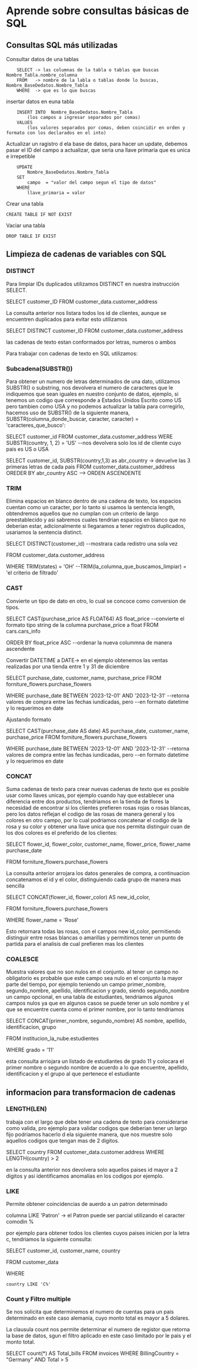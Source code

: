# Aprende sobre consultas básicas de SQL

## Consultas SQL más utilizadas

Consultar datos de una tablas

        SELECT -> las columnas de la tabla o tablas que buscas  Nombre_Tabla.nombre_columna
        FROM   -> nombre de la labla o tablas donde lo buscas, Nombre_BaseDedatos.Nombre_Tabla
        WHERE  -> que es lo que buscas

insertar datos en euna tabla

        INSERT INTO  Nombre_BaseDedatos.Nombre_Tabla
            (los campos a ingresar separados por comas)
        VALUES
            (los valores separados por comas, deben coincidir en orden y formato con los declarados en el into)

Actualizar un ragistro d ela base de datos, para hacer un update, debemos pasar el ID del campo a actualizar, que seria
una llave primaria que es unica e irrepetible

        UPDATE
            Nombre_BaseDedatos.Nombre_Tabla
        SET
            campo  = "valor del campo segun el tipo de datos"
        WHERE
            llave_primaria = valor

Crear una tabla

    CREATE TABLE IF NOT EXIST

Vaciar una tabla

    DROP TABLE IF EXIST

## Limpieza de cadenas de variables con SQL

### DISTINCT

Para limpiar IDs duplicados utilizamos DISTINCT en nuestra instrucción SELECT.

SELECT
    customer_ID
FROM
    customer_data.customer_address

La consulta anterior nos listara todos los id de clientes, aunque se encuentren duplicados para evitar esto utilizamos

SELECT
    DISTINCT customer_ID
FROM
    customer_data.customer_address

las cadenas de texto estan conformados por letras, numeros o ambos

Para trabajar con cadenas de texto en SQL utilizamos:

### Subcadena(SUBSTR())

Para obtener un numero de letras determinados de una dato, utilizamos SUBSTR() o substring, nos devolvera el numero de caracteres
que le indiquemos que sean iguales en nuestro conjunto de datos, ejemplo, si tenemos un codigo que corresponde a Estados Unidos
Escrito como US pero tambien como USA y no podemos actualizar la tabla para corregirlo, hacemos uso de SUBSTR() de la siguiente
manera, SUBSTR(columna_donde_buscar, caracter, caracter) = 'caracteres_que_busco':

SELECT
    customer_id
FROM
    customer_data.customer_address
WERE
    SUBSTR(country, 1, 2) = 'US' --nos devolvera solo los id de cliente cuyo pais es US o USA

SELECT
    customer_id,
    SUBSTR(country,1,3) as abr_country -> devuelve las 3 primeras letras de cada pais
FROM
    customer_data.customer_address
OREDER BY
    abr_country ASC --> ORDEN ASCENDENTE

### TRIM

Elimina espacios en blanco dentro de una cadena de texto, los espacios cuentan como un caracter, por lo tanto si usamos
la sentencia length, obtendremos aquellos que no cumplan con un criterio de largo preestablecido y asi sabremos cuales
tendrian espacios en blanco que no deberian estar, adicionalmente si llegaramos a tener registros duplicados, usariamos
la sentencia distinct.

SELECT
    DISTINCT(customer_id) --mostrara cada redistro una sola vez

FROM
    customer_data.customer_address

WHERE
    TRIM(states) = 'OH' --TRIM(la_columna_que_buscamos_limpiar) = 'el criterio de filtrado'

### CAST

Convierte un tipo de dato en otro, lo cual se concoce como conversion de tipos.

SELECT
    CAST(purchase_price AS FLOAT64) AS float_price --convierte el formato tipo string de la columna purchase_price a float
FROM
    cars.cars_info

ORDER BY
    float_price ASC --ordenar la nueva colummna de manera ascendente

Convertir DATETIME a DATE-> en el ejemplo obtenemos las ventas realizadas por una tienda entre 1 y 31 de diciembre

SELECT
    purchase_date,
    customer_name,
    purchase_price
FROM
    forniture_flowers.purchase_flowers

WHERE
    purchase_date BETWEEN '2023-12-01' AND '2023-12-31' --retorna valores de compra entre las fechas iundicadas, pero
                                                        --en formato datetime y lo requerimos en date

Ajustando formato

SELECT
    CAST(purchase_date AS date) AS purchase_date,
    customer_name,
    purchase_price
FROM
    forniture_flowers.purchase_flowers

WHERE
    purchase_date BETWEEN '2023-12-01' AND '2023-12-31' --retorna valores de compra entre las fechas iundicadas, pero
                                                        --en formato datetime y lo requerimos en date

### CONCAT

Suma cadenas de texto para crear nuevas cadenas de texto que es posible usar como llaves unicas, por ejemplo cuando hay
que establecer una diferencia entre dos productos, tendriamos en la tienda de flores la necesidad de encontrar si los clientes
prefieren rosas rojas o rosas blancas, pero los datos reflejan el codigo de las rosas de manera general y los colores en otro
campo, por lo cual podriamos concatenar el codigo de la rosa y su color y obtener una llave unica que nos permita distinguir
cuan de los dos colores es el preferido de los clientes:

SELECT
    flower_id,
    flower_color,
    customer_name,
    flower_price,
    flower_name
    purchase_date

FROM
    forniture_flowers.purchase_flowers

La consulta anterior arrojara los datos generales de compra, a continuacion concatenamos el id y el color, distinguiendo
cada grupo de manera mas sencilla

SELECT
    CONCAT(flower_id, flower_color) AS new_id_color,

FROM
    forniture_flowers.purchase_flowers

WHERE
    flower_name = 'Rose'

Esto retornara todas las rosas, con el campos new id_color, permitiendo distinguir entre rosas blancas o amarillas y permitirnos
tener un punto de partida para el analisis de cual prefieren mas los clientes

### COALESCE

Muestra valores que no son nulos en el conjunto. al tener un campo no obligatorio es probable que este campo sea nulo en
el conjunto la mayor parte del tiempo, por ejemplo teniendo un campo primer_nombre, segundo_nombre, apellido, identificacion
y grado, siendo segundo_nombre un campo opcional, en una tabla de estudiantes, tendriamos algunos campos nulos ya que en
algunos casos se puede tener un solo nombre y el que se encuentre cuenta como el primer nombre, por lo tanto tendriamos

SELECT
    CONCAT(primer_nombre, segundo_nombre) AS nombre,
    apellido,
    identificacion,
    grupo

FROM
    institucion_la_nube.estudientes

WHERE
    grado = '11'

esta consulta arriojara un listado de estudiantes de grado 11 y colocara el primer nombre o segundo nombre de acuerdo a lo que
encuentre, apellido, identificacion y el grupo al que pertenece el estudiante

## informacion para transformacion de cadenas

### LENGTH(LEN)

trabaja con el largo que debe tener una cadena de texto para considerarse como valida, pro ejemplo para validar
codigos que deberian tener un largo fijo podriamos hacerlo d ela siguiente manera, que nos muestre solo aquellos codigos
que tengan mas de 2 digitos.

SELECT
    country
FROM
    customer_data.customer.address
WHERE
    LENGTH(country) > 2

en la consulta anterior nos devolvera solo aquellos paises id mayor a 2 digitos y asi identificamos anomalias en los codigos
por ejemplo.

### LIKE

Permite obtener coincidencias de auerdo a un patron determinado

columna LIKE 'Patron' -> el Patron puede ser parcial utilizando el caracter comodin %

por ejemplo para obtener todos los clientes cuyos paises inicien por la letra c, tendriamos la siguiente consulta:

SELECT
    customer_id, customer_name, country

FROM
    customer_data

WHERE

    country LIKE 'C%'

### Count y Filtro multiple

Se nos solicita que determinemos el numero de cuentas para un pais determinado en este caso alemania, cuyo monto total
es mayor a 5 dolares.

La clausula count nos permite determinar el numero de registor que retorna la base de datos, sgun el filtro aplicado
en este caso limitado por le pais y el monto total.

SELECT
    count(*) AS Total_bills
FROM
    invoices
WHERE
    BillingCountry = "Germany" AND Total > 5
